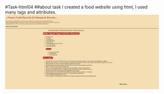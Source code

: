 #Task-html04
##about task
I created a food website using html, I used many tags and attributes.
![](/figures/html4.png)